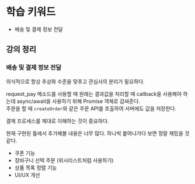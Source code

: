 # 학습 키워드

- 배송 및 결제 정보 전달

## 강의 정리

### 배송 및 결제 정보 전달

의식적으로 항상 추상화 수준을 맞추고 관심사의 분리가 필요하다.

request_pay 메소드를 사용할 때 원래는 결과값을 처리할 때 callback을 사용해야 하는데 async/await을 사용하기 위해 Promise 객체로 감싸준다.  
주문을 할 때 `createOrder`와 같은 주문 API를 호출하여 서버에도 값을 저장한다.

결제 프로세스를 제대로 이해하는 것이 중요하다.

현재 구현된 틀에서 추가해볼 내용은 너무 많다. 하나씩 붙여나가다 보면 정말 재밌을 것 같다.

- 쿠폰 기능
- 장바구니 선택 주문 (위시리스트처럼 사용하기)
- 상품 목록 정렬 기능
- UI/UX 개선
